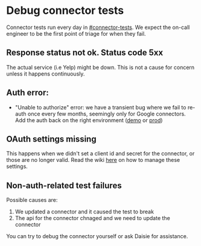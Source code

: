 # Debug connector tests

Connector tests run every day in [#connector-tests](https://app.slack.com/client/T2615V5UK/CC254A2E5). 
We expect the on-call engineer to be the first point of triage for when they fail.

## Response status not ok. Status code 5xx
The actual service (i.e Yelp) might be down. This is not a cause for concern unless it happens continuously.

## Auth error:

- "Unable to authorize" error: we have a transient bug where we fail to re-auth once every few months,
seemingly only for Google connectors. Add the auth back on the right environment 
([demo](https://console.demo.transposit.com/dev/t/transposit-connector-tests/test_runner/deploy/production-keys)
or [prod](https://console.transposit.com/dev/t/transposit-connector-tests/test_runner/deploy/production-keys))

## OAuth settings missing

This happens when we didn't set a client id and secret for the connector, or those are no longer valid.
Read the wiki [here](https://transposit.atlassian.net/wiki/spaces/DEV/pages/656506962/Data+Connectors+Test+Credentials)
on how to manage these settings.

## Non-auth-related test failures

Possible causes are:
1. We updated a connector and it caused the test to break
2. The api for the connector chnaged and we need to update the connector

You can try to debug the connector yourself or ask Daisie for assistance.
